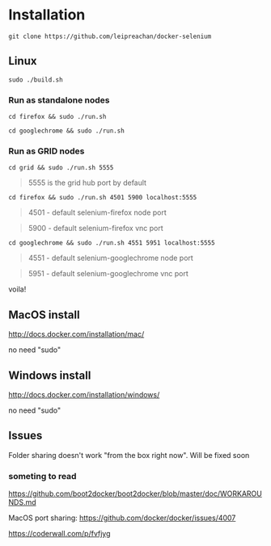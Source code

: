 # Installation

`git clone https://github.com/leipreachan/docker-selenium`

## Linux

`sudo ./build.sh`

### Run as standalone nodes

`cd firefox && sudo ./run.sh`

`cd googlechrome && sudo ./run.sh`

### Run as GRID nodes

`cd grid && sudo ./run.sh 5555`

> 5555 is the grid hub port by default

`cd firefox && sudo ./run.sh 4501 5900 localhost:5555`

> 4501 - default selenium-firefox node port

> 5900 - default selenium-firefox vnc port

`cd googlechrome && sudo ./run.sh 4551 5951 localhost:5555`

> 4551 - default selenium-googlechrome node port

> 5951 - default selenium-googlechrome vnc port

voila!

## MacOS install

http://docs.docker.com/installation/mac/

no need "sudo"

## Windows install

http://docs.docker.com/installation/windows/

no need "sudo"

## Issues

Folder sharing doesn't work "from the box right now". Will be fixed soon

### someting to read

https://github.com/boot2docker/boot2docker/blob/master/doc/WORKAROUNDS.md

MacOS port sharing: https://github.com/docker/docker/issues/4007

https://coderwall.com/p/fvfjyg
